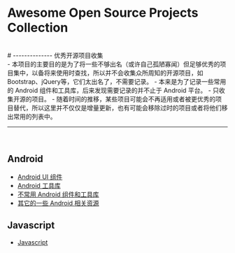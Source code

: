 
# Awesome Open Source Projects Collection   
<br/>
# -------------- 优秀开源项目收集
<br/>
- 本项目的主要目的是为了将一些不够出名（或许自己孤陋寡闻）但足够优秀的项目集中，以备将来使用时查找，所以并不会收集众所周知的开源项目，如 Bootstrap、jQuery等，它们太出名了，不需要记录。
- 本来是为了记录一些常用的 Android 组件和工具库，后来发现需要记录的并不止于 Android 平台。
- 只收集开源的项目。
- 随着时间的推移，某些项目可能会不再适用或者被更优秀的项目替代，所以这里并不仅仅是增量更新，也有可能会移除过时的项目或者将他们移出常用的列表中。

----------  
<br/>

## Android

- [Android UI 组件](http://git.oschina.net/zhyihui/awesome-projects/blob/master/Android.md)
- [Android 工具库](http://git.oschina.net/zhyihui/awesome-projects/blob/master/AndroidLibrary.md)
- [不常用 Android 组件和工具库](http://git.oschina.net/zhyihui/awesome-projects/blob/master/AndroidNotCommonlyUsed.md)
- [其它的一些 Android 相关资源](http://git.oschina.net/zhyihui/awesome-projects/blob/master/AndroidOtherResources.md)

## Javascript

- [Javascript](http://git.oschina.net/zhyihui/awesome-projects/blob/master/Javascript.md)
